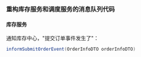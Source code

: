 ### 重构库存服务和调度服务的消息队列代码

#### 库存服务

通知库存中心，"提交订单事件发生了"：

```java
informSubmitOrderEvent(OrderInfoDTO orderInfoDTO)
```

